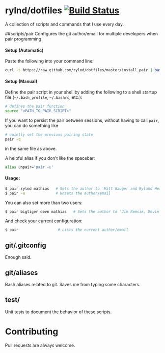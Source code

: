 # rylnd/dotfiles [![Build Status](https://travis-ci.org/rylnd/dotfiles.png)](https://travis-ci.org/rylnd/dotfiles)
A collection of scripts and commands that I use every day.

##scripts/pair
Configures the git author/email for multiple developers when pair programming

#### Setup (Automatic)
Paste the following into your command line:
```bash
curl -s https://raw.github.com/rylnd/dotfiles/master/install_pair | bash
```

#### Setup (Manual)
Define the pair script in your shell by adding the following to a shell startup file (`~/.bash_profile`, `~/.bashrc`, etc.):
```bash
# defines the pair function
source "<PATH_TO_PAIR_SCRIPT>"
```

If you want to persist the pair between sessions, without having to call `pair`, you can do something like
```bash
# quietly set the previous pairing state
pair -q
```
in the same file as above.

A helpful alias if you don't like the spacebar:
```bash
alias unpair='pair -u'
```

#### Usage:

```bash
$ pair rylnd mathias   # Sets the author to 'Matt Gauger and Ryland Herrick'
$ pair -u              # Unsets the author/email
```

You can also set more than two users:

```bash
$ pair bigtiger devn mathias   # Sets the author to 'Jim Remsik, Devin Walters, and Matt Gauger'
```

And check your current configuration:

```bash
$ pair                  # Lists the current author/email
```
## git/.gitconfig
Enough said.

## git/aliases
Bash aliases related to git. Saves me from typing some characters.

## test/
Unit tests to document the behavior of these scripts.

# Contributing
Pull requests are always welcome.

